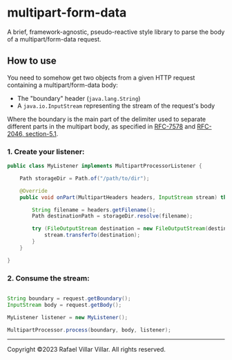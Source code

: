 # multipart-form-data

A brief, framework-agnostic, pseudo-reactive style library to parse the body of a multipart/form-data request.


## How to use

You need to somehow get two objects from a given HTTP request containing a multipart/form-data body:

- The "boundary" header (`java.lang.String`)
- A `java.io.InputStream` representing the stream of the request's body

Where the boundary is the main part of the delimiter used to separate different parts in the multipart body, as
specified in [RFC-7578](https://datatracker.ietf.org/doc/html/rfc7578) and
[RFC-2046, section-5.1](https://datatracker.ietf.org/doc/html/rfc2046#section-5.1).

### 1. Create your listener:

```java
public class MyListener implements MultipartProcessorListener {

    Path storageDir = Path.of("/path/to/dir");

    @Override
    public void onPart(MultipartHeaders headers, InputStream stream) throws IOException {

        String filename = headers.getFilename();
        Path destinationPath = storageDir.resolve(filename);

        try (FileOutputStream destination = new FileOutputStream(destinationPath.toFile())) {
            stream.transferTo(destination);
        }
    }

}
```

### 2. Consume the stream:

```java

String boundary = request.getBoundary();
InputStream body = request.getBody();

MyListener listener = new MyListener();

MultipartProcessor.process(boundary, body, listener);
```
<hr>
Copyright &copy;2023 Rafael Villar Villar. All rights reserved.